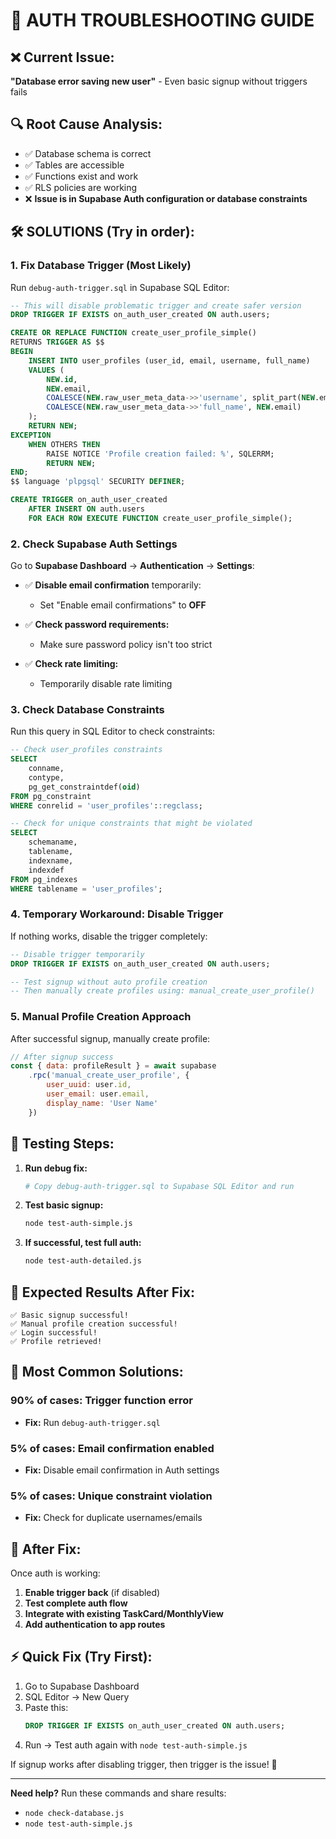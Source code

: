 # 🚨 AUTH TROUBLESHOOTING GUIDE

## ❌ **Current Issue:**
**"Database error saving new user"** - Even basic signup without triggers fails

## 🔍 **Root Cause Analysis:**
- ✅ Database schema is correct
- ✅ Tables are accessible  
- ✅ Functions exist and work
- ✅ RLS policies are working
- ❌ **Issue is in Supabase Auth configuration or database constraints**

## 🛠️ **SOLUTIONS (Try in order):**

### 1. **Fix Database Trigger (Most Likely)**
Run `debug-auth-trigger.sql` in Supabase SQL Editor:

```sql
-- This will disable problematic trigger and create safer version
DROP TRIGGER IF EXISTS on_auth_user_created ON auth.users;

CREATE OR REPLACE FUNCTION create_user_profile_simple()
RETURNS TRIGGER AS $$
BEGIN
    INSERT INTO user_profiles (user_id, email, username, full_name)
    VALUES (
        NEW.id,
        NEW.email,
        COALESCE(NEW.raw_user_meta_data->>'username', split_part(NEW.email, '@', 1)),
        COALESCE(NEW.raw_user_meta_data->>'full_name', NEW.email)
    );
    RETURN NEW;
EXCEPTION
    WHEN OTHERS THEN
        RAISE NOTICE 'Profile creation failed: %', SQLERRM;
        RETURN NEW;
END;
$$ language 'plpgsql' SECURITY DEFINER;

CREATE TRIGGER on_auth_user_created
    AFTER INSERT ON auth.users
    FOR EACH ROW EXECUTE FUNCTION create_user_profile_simple();
```

### 2. **Check Supabase Auth Settings**
Go to **Supabase Dashboard** → **Authentication** → **Settings**:

- ✅ **Disable email confirmation** temporarily:
  - Set "Enable email confirmations" to **OFF**
  
- ✅ **Check password requirements:**
  - Make sure password policy isn't too strict
  
- ✅ **Check rate limiting:**
  - Temporarily disable rate limiting

### 3. **Check Database Constraints**
Run this query in SQL Editor to check constraints:

```sql
-- Check user_profiles constraints
SELECT 
    conname,
    contype,
    pg_get_constraintdef(oid)
FROM pg_constraint 
WHERE conrelid = 'user_profiles'::regclass;

-- Check for unique constraints that might be violated
SELECT 
    schemaname,
    tablename,
    indexname,
    indexdef
FROM pg_indexes 
WHERE tablename = 'user_profiles';
```

### 4. **Temporary Workaround: Disable Trigger**
If nothing works, disable the trigger completely:

```sql
-- Disable trigger temporarily
DROP TRIGGER IF EXISTS on_auth_user_created ON auth.users;

-- Test signup without auto profile creation
-- Then manually create profiles using: manual_create_user_profile()
```

### 5. **Manual Profile Creation Approach**
After successful signup, manually create profile:

```javascript
// After signup success
const { data: profileResult } = await supabase
    .rpc('manual_create_user_profile', {
        user_uuid: user.id,
        user_email: user.email,
        display_name: 'User Name'
    })
```

## 🧪 **Testing Steps:**

1. **Run debug fix:**
   ```bash
   # Copy debug-auth-trigger.sql to Supabase SQL Editor and run
   ```

2. **Test basic signup:**
   ```bash
   node test-auth-simple.js
   ```

3. **If successful, test full auth:**
   ```bash
   node test-auth-detailed.js
   ```

## 🎯 **Expected Results After Fix:**

```
✅ Basic signup successful!
✅ Manual profile creation successful!
✅ Login successful!
✅ Profile retrieved!
```

## 🔧 **Most Common Solutions:**

### **90% of cases:** Trigger function error
- **Fix:** Run `debug-auth-trigger.sql` 

### **5% of cases:** Email confirmation enabled
- **Fix:** Disable email confirmation in Auth settings

### **5% of cases:** Unique constraint violation  
- **Fix:** Check for duplicate usernames/emails

## 🚀 **After Fix:**

Once auth is working:

1. **Enable trigger back** (if disabled)
2. **Test complete auth flow**
3. **Integrate with existing TaskCard/MonthlyView**
4. **Add authentication to app routes**

## ⚡ **Quick Fix (Try First):**

1. Go to Supabase Dashboard
2. SQL Editor → New Query
3. Paste this:
   ```sql
   DROP TRIGGER IF EXISTS on_auth_user_created ON auth.users;
   ```
4. Run → Test auth again with `node test-auth-simple.js`

If signup works after disabling trigger, then trigger is the issue! 🎯

---

**Need help?** Run these commands and share results:
- `node check-database.js` 
- `node test-auth-simple.js`